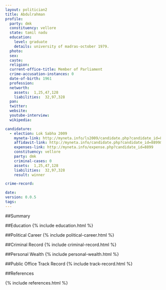 ```yaml
---
layout: politician2
title: Abdulrahman
profile: 
  party: dmk
  constituency: vellore
  state: tamil nadu
  education: 
    level: graduate
    details: university of madras-october 1979.
  photo: 
  sex: 
  caste: 
  religion: 
  current-office-title: Member of Parliament
  crime-accusation-instances: 0
  date-of-birth: 1961
  profession: 
  networth: 
    assets:  1,25,47,128
    liabilities:  32,97,328
  pan: 
  twitter: 
  website: 
  youtube-interview: 
  wikipedia: 

candidature: 
  - election: Lok Sabha 2009
    myneta-link: http://myneta.info/ls2009/candidate.php?candidate_id=8899
    affidavit-link: http://myneta.info/candidate.php?candidate_id=8899&scan=original
    expenses-link: http://myneta.info/expense.php?candidate_id=8899
    constituency: vellore 
    party: dmk
    criminal-cases: 0
    assets:  1,25,47,128
    liabilities:  32,97,328
    result: winner 

crime-record: 

date: 
version: 0.0.5
tags: 
---
```

##Summary


##Education
{% include education.html %}


##Political Career
{% include political-career.html %}


##Criminal Record
{% include criminal-record.html %}


##Personal Wealth
{% include personal-wealth.html %}


##Public Office Track Record
{% include track-record.html %}


##References


{% include references.html %}